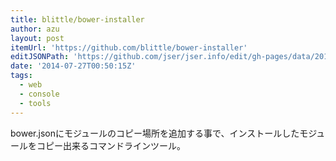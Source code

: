 ```yaml
---
title: blittle/bower-installer
author: azu
layout: post
itemUrl: 'https://github.com/blittle/bower-installer'
editJSONPath: 'https://github.com/jser/jser.info/edit/gh-pages/data/2014/07/index.json'
date: '2014-07-27T00:50:15Z'
tags:
  - web
  - console
  - tools
---
```

bower.jsonにモジュールのコピー場所を追加する事で、インストールしたモジュールをコピー出来るコマンドラインツール。
